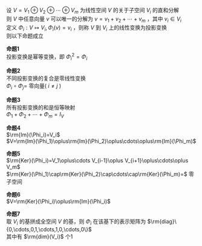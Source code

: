 设 $V=V_1\oplus V_2\oplus\cdots\oplus V_m$ 为线性空间 $V$ 的关于子空间 $V_i$ 的直和分解    
则 $V$ 中任意向量 $v$ 可以唯一的分解为 $v=v_1+v_2+\cdots+v_m$ ，其中 $v_i\in V_i$     
定义 $\Phi_i:V\mapsto V_i, \Phi_i(v)=v_i$ ，则称 $V$ 到 $V_i$ 上的线性变换为投影变换    
则以下命题成立    
    
**命题1**    
投影变换是幂等变换，即 $\Phi_i^2=\Phi_i$     
    
**命题2**    
不同投影变换的复合是零线性变换    
 $\Phi_i\circ\Phi_j=$ 零向量( $i\neq j$ )    
    
**命题3**    
所有投影变换的和是恒等映射    
 $\Phi_1+\Phi_2+\cdots+\Phi_m=I_V$     
    
**命题4**    
 $\rm{Im}(\Phi_i)=V_i$     
 $V=\rm{Im}(\Phi_1)\oplus\rm{Im}(\Phi_2)\oplus\cdots\oplus\rm{Im}(\Phi_m)$     
    
**命题5**    
 $\rm{Ker}(\Phi_i)=V_1\oplus\cdots V_{i-1}\oplus V_{i+1}\oplus\cdots\oplus V_m$     
 $\rm{Ker}(\Phi_1)\cap\rm{Ker}(\Phi_2)\cap\cdots\cap\rm{Ker}(\Phi_m)=$ 零子空间    
    
**命题6**    
 $V=\rm{Ker}(\Phi_i)\oplus\rm{Im}(\Phi_i)$     
    
**命题7**    
取 $V_i$ 的基拼成全空间 $V$ 的基，则 $\Phi_i$ 在该基下的表示矩阵为 $\rm{diag}\{0,\cdots,0,1,\cdots,1,0,\cdots,0\}$     
其中有 $\rm{dim}(V_i)$ 个1    

